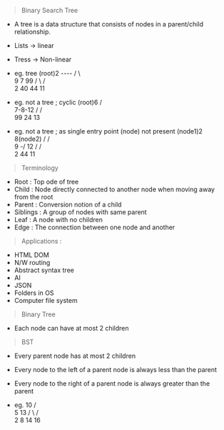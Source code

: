 > Binary Search Tree

- A tree is a data structure that consists of nodes in a parent/child relationship.

- Lists -> linear
- Tress -> Non-linear

- eg. tree
(root)2 ----
    /  \    \
   9     7   99
  / \   / \
 2  40 44  11 

- eg. not a tree ; cyclic
(root)6
     / \
    7-8-12
   /    / \
  99   24 13

- eg. not a tree ; as single entry point (node) not present
(node1)2  8(node2)
      /  / \
     9 -/   12 
    /       / \
   2       44  11 


> Terminology

- Root : Top ode of tree
- Child : Node directly connected to another node when moving away from the root
- Parent : Conversion notion of a child
- Siblings : A group of nodes with same parent
- Leaf : A node with no children
- Edge : The connection between one node and another


> Applications :

- HTML DOM
- N/W routing
- Abstract syntax tree
- AI
- JSON
- Folders in OS
- Computer file system


> Binary Tree 

- Each node can have at most 2 children


> BST 

- Every parent node has at most 2 children
- Every node to the left of a parent node is always less than the parent
- Every node to the right of a parent node is always greater than the parent

- eg.
     10
    /  \
   5    13
  / \   / \
 2   8 14 16 